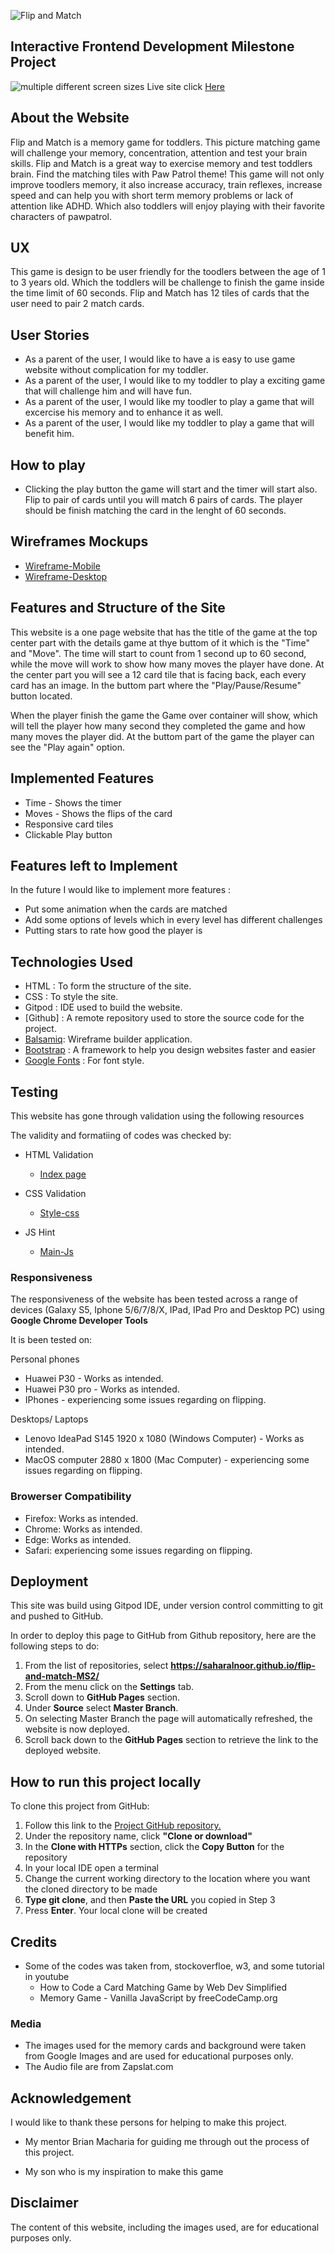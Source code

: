 ![Flip and Match](readMeDocs/game-title/game-title.png)

## Interactive Frontend Development Milestone Project


![multiple different screen sizes](readMeDocs/mockups/multi-device-mockups.png)
Live site click [Here](https://saharalnoor.github.io/flip-and-match-MS2/)

## About the Website

Flip and Match is a memory game for toddlers. This picture matching game will challenge your memory, concentration, attention and test your brain skills. Flip and Match is a great way to exercise memory and test toddlers brain. Find the matching tiles with Paw Patrol theme!
This game will not only improve toodlers memory, it also increase accuracy, train reflexes, increase speed and can help you with short term memory problems or lack of attention like ADHD. Which also toddlers will enjoy playing with their favorite characters of pawpatrol.

## UX

This game is design to be user friendly for the toodlers between the age of 1 to 3 years old. Which the toddlers will be challenge to finish the game inside the time limit of 60 seconds. Flip and Match has 12 tiles of cards that the user need to pair 2 match cards.

## User Stories

* As a parent of the user, I would like to have a is easy to use game website without complication for my toddler.
* As a parent of the user, I would like to my toddler to play a exciting game that will challenge him and will  have fun.
* As a parent of the user, I would like my toodler to play a game that will excercise his memory and to enhance it as well.
* As a parent of the user, I would like my toddler to play a game that will benefit him.

## How to play
- Clicking the play button the game will start and the timer will start also. Flip to pair of cards until you will match 6 pairs of cards. The player should be finish matching the card in the lenght of 60 seconds.

## Wireframes Mockups
* [Wireframe-Mobile](readMeDocs/WireFrames/wireframes-phone.pdf)
* [Wireframe-Desktop](readMeDocs/mockups/wireframe-computer.pdf)


## Features and Structure of the Site

This website is a one page website that has the title of the game at the top center part with the details game at thye buttom of it which is the "Time" and "Move". The time will start to count from 1 second up to 60 second, while the move will work to show how many moves the player have done. At the center part you will see a 12 card tile that is facing back, each every card has an image. In the buttom part where the "Play/Pause/Resume" button located.

When the player finish the game the Game over container will show, which will tell the player how many second they completed the game and how many moves the player did. At the buttom part of the game the player can see the "Play again" option.

## Implemented Features

* Time - Shows the timer
* Moves - Shows the flips of the card
* Responsive card tiles
* Clickable Play button

## Features left to Implement

In the future I would like to implement more features :

* Put some animation when the cards are matched
* Add some options of levels which in every level has different challenges
* Putting stars to rate how good the player is

## Technologies Used
- HTML : To form the structure of the site.
- CSS : To style the site.
- Gitpod : IDE used to build the website.
- [Github] :  A remote repository used to store the source code for the project.
- [Balsamiq](https://balsamiq.com/): Wireframe builder application.
- [Bootstrap](https://getbootstrap.com/) : A framework to help you design websites faster and easier
- [Google Fonts](https://fonts.google.com/) : For font style.


## Testing

This website has gone through validation using the following resources

The validity and formatiing of codes was checked by:

- HTML Validation
    - [Index page](readMeDocs/testing-resources/Html-Validation.pdf)

- CSS Validation
    - [Style-css](readMeDocs/testing-resources/CSS-Validation.pdf)

- JS Hint
    - [Main-Js](readMeDocs/testing-resources/JS-Hint.pdf)


### Responsiveness

The responsiveness of the website has been tested across a range of devices (Galaxy S5, Iphone 5/6/7/8/X, IPad, IPad Pro and Desktop PC) using **Google Chrome Developer Tools**

It is been tested on:

Personal phones
- Huawei P30 - Works as intended.
- Huawei P30 pro - Works as intended.
- IPhones - experiencing some issues regarding on flipping.

Desktops/ Laptops
- Lenovo IdeaPad S145 1920 x 1080 (Windows Computer) - Works as intended.
- MacOS computer 2880 x 1800 (Mac Computer) - experiencing some issues regarding on flipping.


### Browerser Compatibility
- Firefox: Works as intended.
- Chrome: Works as intended.
- Edge: Works as intended.
- Safari: experiencing some issues regarding on flipping.

## Deployment

This site was build using Gitpod IDE, under version control committing to git and pushed to GitHub.

In order to deploy this page to GitHub from Github repository, here are the following steps to do:


1. From the list of repositories, select **https://saharalnoor.github.io/flip-and-match-MS2/**
2. From the menu click on the **Settings** tab.
3. Scroll down to **GitHub Pages** section.
4. Under **Source** select **Master Branch**.
5. On selecting Master Branch the page will automatically refreshed, the website is now deployed.
6. Scroll back down to the **GitHub Pages** section to retrieve the link to the deployed website.

## How to run this project locally

To clone this project from GitHub:

1. Follow this link to the [Project GitHub repository.](https://saharalnoor.github.io/flip-and-match-MS2/)
2. Under the repository name, click **"Clone or download"**
3. In the **Clone with HTTPs** section, click the **Copy Button** for the repository
4. In your local IDE open a terminal
5. Change the current working directory to the location where you want the cloned directory to be made
6. **Type git clone**, and then **Paste the URL** you copied in Step 3
7. Press **Enter**. Your local clone will be created

## Credits
- Some of the codes was taken from, stockoverfloe, w3, and some tutorial in youtube
    - How to Code a Card Matching Game by Web Dev Simplified
    - Memory Game - Vanilla JavaScript by freeCodeCamp.org

### Media
- The images used for the memory cards and background were taken from Google Images and are used for educational purposes only.
- The Audio file are from Zapslat.com

## Acknowledgement
I would like to thank these persons for helping to make this project.

- My mentor Brian Macharia for guiding me through out the process of this project.

- My son who is my inspiration to make this game 


## Disclaimer
The content of this website, including the images used, are for educational purposes only.
